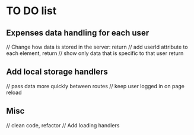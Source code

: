 # TO DO list

## Expenses data handling for each user

// Change how data is stored in the server: return
// add userId attribute to each element, return
// show only data that is specific to that user return

## Add local storage handlers

// pass data more quickly between routes
// keep user logged in on page reload

## Misc

// clean code, refactor
// Add loading handlers
